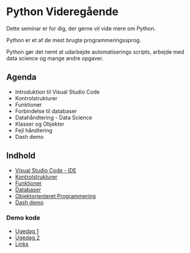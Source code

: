 # Python Videregående
Dette seminar er for dig, der gerne vil vide mere om Python.

Python er et af de mest brugte programmeringssprog. 

Python gør det nemt at udarbejde automatiserings scripts, arbejde med data science og mange andre opgaver.

## Agenda
- Introduktion til Visual Studio Code
- Kontrolstrukturer
- Funktioner
- Forbindelse til databaser
- Datahåndtering - Data Science
- Klasser og Objekter
- Fejl håndtering
- Dash demo

## Indhold
- [Visual Studio Code - IDE](./vsc.md)
- [Kontrolstrukturer](./kontrolstrukturer.md)
- [Funktioner](./funktioner.md)
- [Databaser](./databaser.md)
- [Objektorienteret Programmering](./oop.md)
- [Dash demo](./dash_demo.md)

### Demo kode
 - [Ugedag 1](./code/ugedag_1.py)
 - [Ugedag 2](./code/ugedag_2.py)
 - [Links](./code/demolinks.py)
